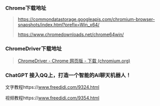 ### Chrome下载地址

> https://commondatastorage.googleapis.com/chromium-browser-snapshots/index.html?prefix=Win_x64/
>
> https://www.chromedownloads.net/chrome64win/



### ChromeDriver下载地址

> [ChromeDriver - Chrome 网页版 - 下载 (chromium.org)](https://chromedriver.chromium.org/downloads)



### ChatGPT 接入QQ上，打造一个智能的AI聊天机器人！

文字教程https://www.freedidi.com/9324.html

视频教程https://www.freedidi.com/9354.html
